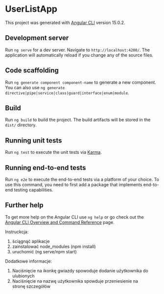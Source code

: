 # UserListApp

This project was generated with [Angular CLI](https://github.com/angular/angular-cli) version 15.0.2.

## Development server

Run `ng serve` for a dev server. Navigate to `http://localhost:4200/`. The application will automatically reload if you change any of the source files.

## Code scaffolding

Run `ng generate component component-name` to generate a new component. You can also use `ng generate directive|pipe|service|class|guard|interface|enum|module`.

## Build

Run `ng build` to build the project. The build artifacts will be stored in the `dist/` directory.

## Running unit tests

Run `ng test` to execute the unit tests via [Karma](https://karma-runner.github.io).

## Running end-to-end tests

Run `ng e2e` to execute the end-to-end tests via a platform of your choice. To use this command, you need to first add a package that implements end-to-end testing capabilities.

## Further help

To get more help on the Angular CLI use `ng help` or go check out the [Angular CLI Overview and Command Reference](https://angular.io/cli) page.


Instruckcja:
1. ściągnąć aplikacje
2. zainstalować node_modules (npm install)
3. uruchomić (ng serve/npm start)

Dodatkowe informacje:
1. Naciśnięcie na ikonkę gwiazdy spowoduje dodanie użytkownika do ulubionych
2. Naciśnięcie na nazwę użytkownika spowduje przeniesienie na stronę szczegółów
